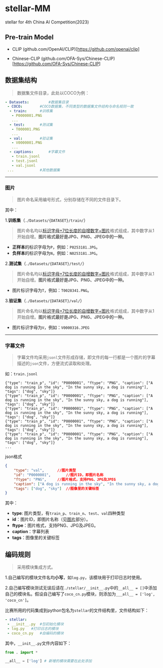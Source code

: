 # stellar-MM
 stellar for 4th China AI Competition(2023)
 
 
 ## Pre-train Model
 
 - CLIP
 (github.com/OpenAI/CLIP)[https://github.com/openai/clip]
 
 - Chinese-CLIP
(github.com/OFA-Sys/Chinese-CLIP)[https://github.com/OFA-Sys/Chinese-CLIP]
 

## 数据集结构

> 数据集文件目录，此处以COCO为例：

```yaml
- Datasets: 		#数据集目录
 - COCO:		#COCO数据集，不同类型的数据集文件结构与命名规则一致
  - train:		#训练集
   - P0000001.PNG
   ...
  - test:		#测试集 
   - T000001.PNG
   ...
  - val:		#验证集
   - V0000001.PNG
   ...
  - captions:		#字幕文件
   - train.jsonl
   - test.jsonl
   - val.jsonl			
 ...			#其他数据集
```



-----------------------

### 图片

> 图片命名采用编号形式，分别存储在不同的文件目录下。 

其中：

1.**训练集**（`./Datasets/{DATASET}/train/`）

> 图片命名均以<a href="#图片">标识字母+7位长度的自增数字+图片</a>格式组成，其中数字从1开始自增。**图片格式最好是JPG、PNG、JPEG中的一种。**

- **正样本**的标识字母为`P`，例如：`P0253181.JPG`。
- **负样本**的标识字母为`N`，例如：`N0253181.JPG`。



2.**测试集**（`./Datasets/{DATASET}/test/`）

> 图片命名均以<a href="#图片">标识字母+7位长度的自增数字+图片</a>格式组成，其中数字从1开始自增。**图片格式最好是JPG、PNG、JPEG中的一种。**

- 图片标识字母为`T`，例如：`T0028341.PNG`。



3.**验证集**（`./Datasets/{DATASET}/val/`）

> 图片命名均以<a href="#图片">标识字母+7位长度的自增数字+图片</a>格式组成，其中数字从1开始自增。**图片格式最好是JPG、PNG、JPEG中的一种。**

- 图片标识字母为`V`，例如：`V0000316.JPEG`



--------------------------

### 字幕文件

> 字幕文件均采用`jsonl`文件形成存储，即文件的每一行都是一个图片的字幕描述的`json`文件，方便流式读取和处理。

如：`train.jsonl`

```jsonl
{"type": "train_p", "id": "P0000001", "ftype": "PNG", "caption": ["A dog is running in the sky", "In the sunny sky, a dog is running"], "tags": ["dog", "sky"]}
{"type": "train_p", "id": "P0000001", "ftype": "PNG", "caption": ["A dog is running in the sky", "In the sunny sky, a dog is running"], "tags": ["dog", "sky"]}
{"type": "train_p", "id": "P0000001", "ftype": "PNG", "caption": ["A dog is running in the sky", "In the sunny sky, a dog is running"], "tags": ["dog", "sky"]}
{"type": "train_p", "id": "P0000001", "ftype": "PNG", "caption": ["A dog is running in the sky", "In the sunny sky, a dog is running"], "tags": ["dog", "sky"]}
{"type": "train_p", "id": "P0000001", "ftype": "PNG", "caption": ["A dog is running in the sky", "In the sunny sky, a dog is running"], "tags": ["dog", "sky"]}
...
```

json格式

```json
{
    "type": "val",		//图片类型
    "id": "P0000001",		//图片ID，即图片名称
    "ftype": "PNG",		//图片格式，支持PNG、JPG及JPEG
    "caption": ["A dog is running in the sky", "In the sunny sky, a dog is running"],	//字幕列表
    "tags": ["dog", "sky"]	//图像里的关键标签
}
```


其中：

- **type**: 图片类型，有`train_p`、`train_n`、`test`、`val`四种类型
- **id**：图片ID，即图片名称（见[图片](#图片)部分）。
- **ftype**：图片格式，支持PNG、JPG及JPEG。
- **caption**：字幕列表
- **tags**：图像里的关键标签



## 编码规则

> 采用模块集成方式。

1.自己编写的模块文件名均**小写**，如`log.py`，该模块用于打印日志时使用。

2.自己编写模块测试无误后请在`./stellar/__init__.py`中的`__all__ = []`中添加自己的模块名。假设自己编写了`coco_cn.py`模块，则添加为`___all__ = ['log', 'coco_cn']`。

比赛所用的代码集成到python包名为`stellar`的文件结构里，文件结构如下：

```yaml
- stellar:
 - __init__.py	#包初始化模块
 - log.py	#打印日志的模块
 - coco_cn.py	#自编码的模块	
```

其中，`__init__.py`文件内容如下：

```python
from . import *

__all__ = ['log'] # 新增的模块需要在此处添加
```

